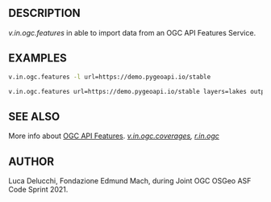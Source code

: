 ## DESCRIPTION

*v.in.ogc.features* in able to import data from an OGC API Features
Service.

## EXAMPLES

```sh
v.in.ogc.features -l url=https://demo.pygeoapi.io/stable

v.in.ogc.features url=https://demo.pygeoapi.io/stable layers=lakes output=large_lakes
```

## SEE ALSO

More info about [OGC API Features](https://ogcapi.ogc.org/features/).
*[v.in.ogc.coverages](v.in.ogc.coverages.md), [r.in.ogc](r.in.ogc.md)*

## AUTHOR

Luca Delucchi, Fondazione Edmund Mach, during Joint OGC OSGeo ASF Code
Sprint 2021.
